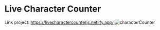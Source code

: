 # Live Character Counter
 Link project: https://livecharactercounterjs.netlify.app/
 ![characterCounter](https://user-images.githubusercontent.com/46694915/159165854-41d98a1d-fc7c-4b7d-8159-f70d40c353b4.jpeg)
